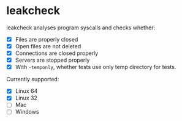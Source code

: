 # leakcheck

leakcheck analyses program syscalls and checks whether:

* [x] Files are properly closed
* [x] Open files are not deleted
* [x] Connections are closed properly
* [x] Servers are stopped properly
* [x] With `-temponly`, whether tests use only temp directory for tests.

Currently supported:

* [x] Linux 64
* [x] Linux 32
* [ ] Mac
* [ ] Windows